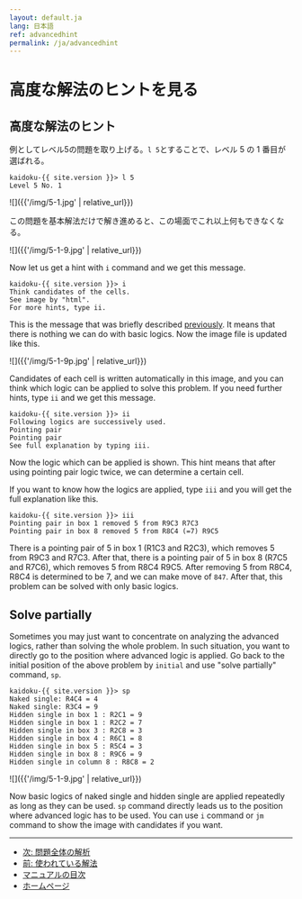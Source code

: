 ```yaml
---
layout: default.ja
lang: 日本語
ref: advancedhint
permalink: /ja/advancedhint
---
```


# 高度な解法のヒントを見る

## 高度な解法のヒント

例としてレベル5の問題を取り上げる。`l 5`とすることで、レベル 5 の 1 番目が選ばれる。

    kaidoku-{{ site.version }}> l 5
    Level 5 No. 1

![]({{'/img/5-1.jpg' | relative_url}})

この問題を基本解法だけで解き進めると、この場面でこれ以上何もできなくなる。

![]({{'/img/5-1-9.jpg' | relative_url}})

Now let us get a hint with `i` command and we get this message.

    kaidoku-{{ site.version }}> i
    Think candidates of the cells.
    See image by "html".
    For more hints, type ii.

This is the message that was briefly described [previously](basichint.md). It means that there is nothing we can do with basic logics. Now the image file is updated like this.

![]({{'/img/5-1-9p.jpg' | relative_url}})

Candidates of each cell is written automatically in this image, and you can think which logic can be applied to solve this problem. If you need further hints, type `ii` and we get this message.

    kaidoku-{{ site.version }}> ii
    Following logics are successively used.
    Pointing pair
    Pointing pair
    See full explanation by typing iii.

Now the logic which can be applied is shown. This hint means that after using pointing pair logic twice, we can determine a certain cell.

If you want to know how the logics are applied, type `iii` and you will get the full explanation like this.

    kaidoku-{{ site.version }}> iii
    Pointing pair in box 1 removed 5 from R9C3 R7C3 
    Pointing pair in box 8 removed 5 from R8C4 (=7) R9C5 

There is a pointing pair of 5 in box 1 (R1C3 and R2C3), which removes 5 from R9C3 and R7C3. After that, there is a pointing pair of 5 in box 8 (R7C5 and R7C6), which removes 5 from R8C4 R9C5. After removing 5 from R8C4, R8C4 is determined to be 7, and we can make move of `847`. After that, this problem can be solved with only basic logics.

## Solve partially

Sometimes you may just want to concentrate on analyzing the advanced logics, rather than solving the whole problem. In such situation, you want to directly go to the position where advanced logic is applied. Go back to the initial position of the above problem by `initial` and use "solve partially" command, `sp`.

    kaidoku-{{ site.version }}> sp
    Naked single: R4C4 = 4
    Naked single: R3C4 = 9
    Hidden single in box 1 : R2C1 = 9
    Hidden single in box 1 : R2C2 = 7
    Hidden single in box 3 : R2C8 = 3
    Hidden single in box 4 : R6C1 = 8
    Hidden single in box 5 : R5C4 = 3
    Hidden single in box 8 : R9C6 = 9
    Hidden single in column 8 : R8C8 = 2

![]({{'/img/5-1-9.jpg' | relative_url}})

Now basic logics of naked single and hidden single are applied repeatedly as long as they can be used. `sp` command directly leads us to the position where advanced logic has to be used. You can use `i` command or `jm` command to show the image with candidates if you want.

- - -

- [次: 問題全体の解析](./analysis)
- [前: 使われている解法](./logic)
- [マニュアルの目次](./#マニュアル)
- [ホームページ](./)
